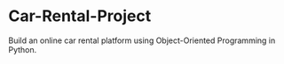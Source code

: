 # Car-Rental-Project
Build an online car rental platform using Object-Oriented Programming in Python.
